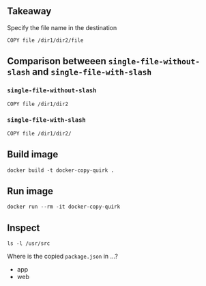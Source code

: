 ## Takeaway

Specify the file name in the destination

```
COPY file /dir1/dir2/file
```

## Comparison betweeen `single-file-without-slash` and `single-file-with-slash`

### `single-file-without-slash`

```
COPY file /dir1/dir2
```


### `single-file-with-slash`

```
COPY file /dir1/dir2/
```

## Build image

```
docker build -t docker-copy-quirk .
```

## Run image

```
docker run --rm -it docker-copy-quirk
```

## Inspect

```
ls -l /usr/src
```

Where is the copied `package.json` in ...?
- app
- web
